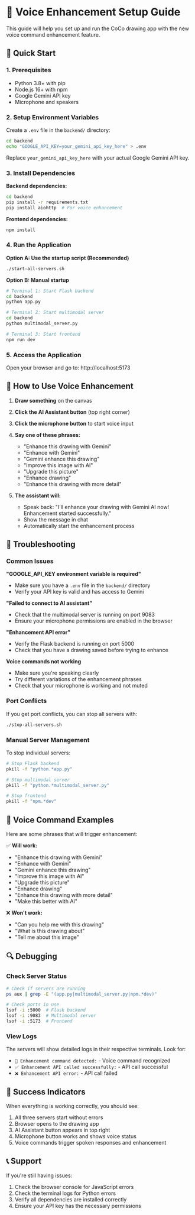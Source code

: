 # 🎤 Voice Enhancement Setup Guide

This guide will help you set up and run the CoCo drawing app with the new voice command enhancement feature.

## 🚀 Quick Start

### 1. Prerequisites
- Python 3.8+ with pip
- Node.js 16+ with npm
- Google Gemini API key
- Microphone and speakers

### 2. Setup Environment Variables
Create a `.env` file in the `backend/` directory:

```bash
cd backend
echo "GOOGLE_API_KEY=your_gemini_api_key_here" > .env
```

Replace `your_gemini_api_key_here` with your actual Google Gemini API key.

### 3. Install Dependencies

**Backend dependencies:**
```bash
cd backend
pip install -r requirements.txt
pip install aiohttp  # For voice enhancement
```

**Frontend dependencies:**
```bash
npm install
```

### 4. Run the Application

**Option A: Use the startup script (Recommended)**
```bash
./start-all-servers.sh
```

**Option B: Manual startup**
```bash
# Terminal 1: Start Flask backend
cd backend
python app.py

# Terminal 2: Start multimodal server
cd backend
python multimodal_server.py

# Terminal 3: Start frontend
npm run dev
```

### 5. Access the Application
Open your browser and go to: http://localhost:5173

## 🎨 How to Use Voice Enhancement

1. **Draw something** on the canvas
2. **Click the AI Assistant button** (top right corner)
3. **Click the microphone button** to start voice input
4. **Say one of these phrases:**
   - "Enhance this drawing with Gemini"
   - "Enhance with Gemini"
   - "Gemini enhance this drawing"
   - "Improve this image with AI"
   - "Upgrade this picture"
   - "Enhance drawing"
   - "Enhance this drawing with more detail"

5. **The assistant will:**
   - Speak back: "I'll enhance your drawing with Gemini AI now! Enhancement started successfully."
   - Show the message in chat
   - Automatically start the enhancement process

## 🔧 Troubleshooting

### Common Issues

**"GOOGLE_API_KEY environment variable is required"**
- Make sure you have a `.env` file in the `backend/` directory
- Verify your API key is valid and has access to Gemini

**"Failed to connect to AI assistant"**
- Check that the multimodal server is running on port 9083
- Ensure your microphone permissions are enabled in the browser

**"Enhancement API error"**
- Verify the Flask backend is running on port 5000
- Check that you have a drawing saved before trying to enhance

**Voice commands not working**
- Make sure you're speaking clearly
- Try different variations of the enhancement phrases
- Check that your microphone is working and not muted

### Port Conflicts
If you get port conflicts, you can stop all servers with:
```bash
./stop-all-servers.sh
```

### Manual Server Management
To stop individual servers:
```bash
# Stop Flask backend
pkill -f "python.*app.py"

# Stop multimodal server
pkill -f "python.*multimodal_server.py"

# Stop frontend
pkill -f "npm.*dev"
```

## 🎯 Voice Command Examples

Here are some phrases that will trigger enhancement:

✅ **Will work:**
- "Enhance this drawing with Gemini"
- "Enhance with Gemini"
- "Gemini enhance this drawing"
- "Improve this image with AI"
- "Upgrade this picture"
- "Enhance drawing"
- "Enhance this drawing with more detail"
- "Make this better with AI"

❌ **Won't work:**
- "Can you help me with this drawing"
- "What is this drawing about"
- "Tell me about this image"

## 🔍 Debugging

### Check Server Status
```bash
# Check if servers are running
ps aux | grep -E "(app.py|multimodal_server.py|npm.*dev)"

# Check ports in use
lsof -i :5000  # Flask backend
lsof -i :9083  # Multimodal server
lsof -i :5173  # Frontend
```

### View Logs
The servers will show detailed logs in their respective terminals. Look for:
- `🎯 Enhancement command detected:` - Voice command recognized
- `✅ Enhancement API called successfully:` - API call successful
- `❌ Enhancement API error:` - API call failed

## 🎉 Success Indicators

When everything is working correctly, you should see:
1. All three servers start without errors
2. Browser opens to the drawing app
3. AI Assistant button appears in top right
4. Microphone button works and shows voice status
5. Voice commands trigger spoken responses and enhancement

## 📞 Support

If you're still having issues:
1. Check the browser console for JavaScript errors
2. Check the terminal logs for Python errors
3. Verify all dependencies are installed correctly
4. Ensure your API key has the necessary permissions 